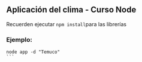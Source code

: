 ## Aplicación del clima - Curso Node


Recuerden ejecutar ```npm install```para las librerías


### Ejemplo:
````
node app -d "Temuco"
```